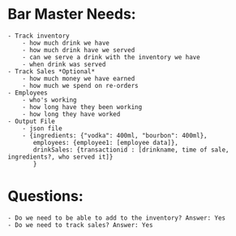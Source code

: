 Bar Master Needs:
=================
	- Track inventory
		- how much drink we have
		- how much drink have we served
		- can we serve a drink with the inventory we have
		- when drink was served
	- Track Sales *Optional*
		- how much money we have earned
		- how much we spend on re-orders
	- Employees
		- who's working
		- how long have they been working
		- how long they have worked
	- Output File
		- json file
		- {ingredients: {"vodka": 400ml, "bourbon": 400ml},
		   employees: {employee1: [employee data]},
		   drinkSales: {transactionid : [drinkname, time of sale, ingredients?, who served it]}
		   }

Questions:
==========
	- Do we need to be able to add to the inventory? Answer: Yes
	- Do we need to track sales? Answer: Yes
